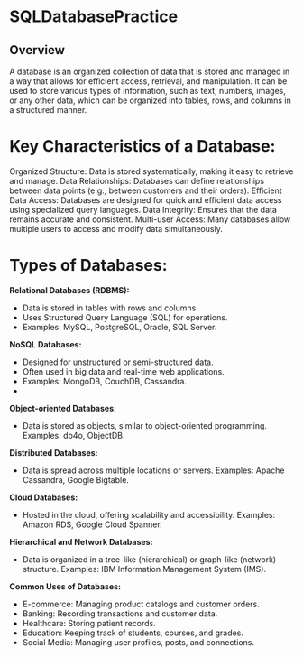 # SQLDatabasePractice
## Overview

A database is an organized collection of data that is stored and managed in a way that allows for efficient access, retrieval, and manipulation. It can be used to store various types of information, such as text, numbers, images, or any other data, which can be organized into tables, rows, and columns in a structured manner.

# Key Characteristics of a Database:
Organized Structure: Data is stored systematically, making it easy to retrieve and manage.
Data Relationships: Databases can define relationships between data points (e.g., between customers and their orders).
Efficient Data Access: Databases are designed for quick and efficient data access using specialized query languages.
Data Integrity: Ensures that the data remains accurate and consistent.
Multi-user Access: Many databases allow multiple users to access and modify data simultaneously.
# Types of Databases:
**Relational Databases (RDBMS):**

- Data is stored in tables with rows and columns.
- Uses Structured Query Language (SQL) for operations.
- Examples: MySQL, PostgreSQL, Oracle, SQL Server.
  
**NoSQL Databases:**

- Designed for unstructured or semi-structured data.
- Often used in big data and real-time web applications.
- Examples: MongoDB, CouchDB, Cassandra.
- 
**Object-oriented Databases:**

- Data is stored as objects, similar to object-oriented programming.
Examples: db4o, ObjectDB.

**Distributed Databases:**

- Data is spread across multiple locations or servers.
Examples: Apache Cassandra, Google Bigtable.

**Cloud Databases:**

- Hosted in the cloud, offering scalability and accessibility.
Examples: Amazon RDS, Google Cloud Spanner.

**Hierarchical and Network Databases:**

- Data is organized in a tree-like (hierarchical) or graph-like (network) structure.
Examples: IBM Information Management System (IMS).


**Common Uses of Databases:**

- E-commerce: Managing product catalogs and customer orders.
- Banking: Recording transactions and customer data.
- Healthcare: Storing patient records.
- Education: Keeping track of students, courses, and grades.
- Social Media: Managing user profiles, posts, and connections.
